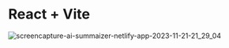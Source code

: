 # React + Vite

![screencapture-ai-summaizer-netlify-app-2023-11-21-21_29_04](https://github.com/OTMinion/ai_summarizer/assets/104834220/94d8697d-fe65-44c0-910c-b753a450b9f5)

